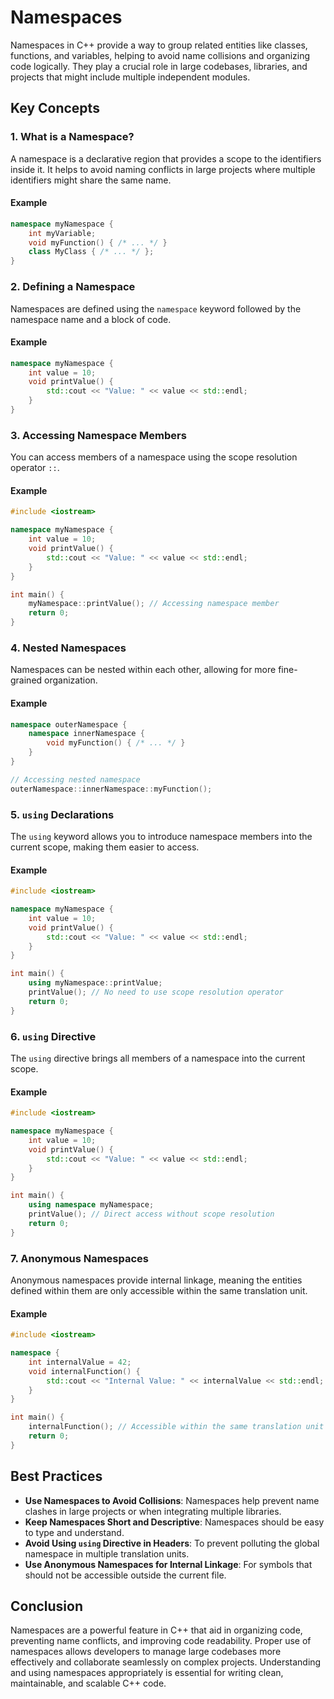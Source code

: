
# Namespaces

Namespaces in C++ provide a way to group related entities like classes, functions, and variables, helping to avoid name collisions and organizing code logically. They play a crucial role in large codebases, libraries, and projects that might include multiple independent modules.

## Key Concepts

### 1. What is a Namespace?

A namespace is a declarative region that provides a scope to the identifiers inside it. It helps to avoid naming conflicts in large projects where multiple identifiers might share the same name.

#### Example

```cpp
namespace myNamespace {
    int myVariable;
    void myFunction() { /* ... */ }
    class MyClass { /* ... */ };
}
```

### 2. Defining a Namespace

Namespaces are defined using the `namespace` keyword followed by the namespace name and a block of code.

#### Example

```cpp
namespace myNamespace {
    int value = 10;
    void printValue() {
        std::cout << "Value: " << value << std::endl;
    }
}
```

### 3. Accessing Namespace Members

You can access members of a namespace using the scope resolution operator `::`.

#### Example

```cpp
#include <iostream>

namespace myNamespace {
    int value = 10;
    void printValue() {
        std::cout << "Value: " << value << std::endl;
    }
}

int main() {
    myNamespace::printValue(); // Accessing namespace member
    return 0;
}
```

### 4. Nested Namespaces

Namespaces can be nested within each other, allowing for more fine-grained organization.

#### Example

```cpp
namespace outerNamespace {
    namespace innerNamespace {
        void myFunction() { /* ... */ }
    }
}

// Accessing nested namespace
outerNamespace::innerNamespace::myFunction();
```

### 5. `using` Declarations

The `using` keyword allows you to introduce namespace members into the current scope, making them easier to access.

#### Example

```cpp
#include <iostream>

namespace myNamespace {
    int value = 10;
    void printValue() {
        std::cout << "Value: " << value << std::endl;
    }
}

int main() {
    using myNamespace::printValue;
    printValue(); // No need to use scope resolution operator
    return 0;
}
```

### 6. `using` Directive

The `using` directive brings all members of a namespace into the current scope.

#### Example

```cpp
#include <iostream>

namespace myNamespace {
    int value = 10;
    void printValue() {
        std::cout << "Value: " << value << std::endl;
    }
}

int main() {
    using namespace myNamespace;
    printValue(); // Direct access without scope resolution
    return 0;
}
```

### 7. Anonymous Namespaces

Anonymous namespaces provide internal linkage, meaning the entities defined within them are only accessible within the same translation unit.

#### Example

```cpp
#include <iostream>

namespace {
    int internalValue = 42;
    void internalFunction() {
        std::cout << "Internal Value: " << internalValue << std::endl;
    }
}

int main() {
    internalFunction(); // Accessible within the same translation unit
    return 0;
}
```

## Best Practices

- **Use Namespaces to Avoid Collisions**: Namespaces help prevent name clashes in large projects or when integrating multiple libraries.
- **Keep Namespaces Short and Descriptive**: Namespaces should be easy to type and understand.
- **Avoid Using `using` Directive in Headers**: To prevent polluting the global namespace in multiple translation units.
- **Use Anonymous Namespaces for Internal Linkage**: For symbols that should not be accessible outside the current file.

## Conclusion

Namespaces are a powerful feature in C++ that aid in organizing code, preventing name conflicts, and improving code readability. Proper use of namespaces allows developers to manage large codebases more effectively and collaborate seamlessly on complex projects. Understanding and using namespaces appropriately is essential for writing clean, maintainable, and scalable C++ code.
